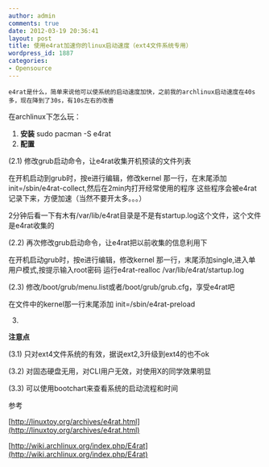 ```yaml
---
author: admin
comments: true
date: 2012-03-19 20:36:41
layout: post
title: 使用e4rat加速你的linux启动速度（ext4文件系统专用）
wordpress_id: 1887
categories:
- Opensource
---
```


    e4rat是什么，简单来说他可以使系统的启动速度加快，之前我的archlinux启动速度在40s多，现在降到了30s，有10s左右的改善

在archlinux下怎么玩：

1. **安装**
    sudo pacman -S e4rat
2. **配置**

(2.1) 修改grub启动命令，让e4rat收集开机预读的文件列表




在开机启动到grub时，按e进行编辑，修改kernel 那一行，在末尾添加init=/sbin/e4rat-collect,然后在2min内打开经常使用的程序 这些程序会被e4rat记录下来，方便加速（当然不要开太多。。。）




2分钟后看一下有木有/var/lib/e4rat目录是不是有startup.log这个文件，这个文件是e4rat收集的



(2.2) 再次修改grub启动命令，让e4rat把以前收集的信息利用下




在开机启动grub时，按e进行编辑，修改kernel 那一行，末尾添加single,进入单用户模式,按提示输入root密码 运行e4rat-realloc /var/lib/e4rat/startup.log



(2.3) 修改/boot/grub/menu.list或者/boot/grub/grub.cfg，享受e4rat吧




在文件中的kernel那一行末尾添加 init=/sbin/e4rat-preload



3. 

**注意点**

(3.1) 只对ext4文件系统的有效，据说ext2,3升级到ext4的也不ok

(3.2) 对固态硬盘无用，对CLI用户无效，对使用X的同学效果明显

(3.3) 可以使用bootchart来查看系统的启动流程和时间

参考

[http://linuxtoy.org/archives/e4rat.html](http://linuxtoy.org/archives/e4rat.html)

[http://wiki.archlinux.org/index.php/E4rat](http://wiki.archlinux.org/index.php/E4rat)

